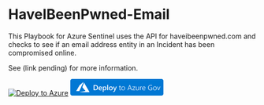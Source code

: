 # HaveIBeenPwned-Email

This Playbook for Azure Sentinel uses the API for haveibeenpwned.com and checks to see if an email address entity in an Incident has been compromised online.

See (link pending) for more information.

[![Deploy to Azure](https://aka.ms/deploytoazurebutton)](https://portal.azure.com/#create/Microsoft.Template/uri/https://raw.githubusercontent.com/rod-trent/SentinelPlaybooks/master/HaveIBeenPwned-Email/azuredeploy.json)
[![Deploy to Azure](https://raw.githubusercontent.com/Azure/azure-quickstart-templates/master/1-CONTRIBUTION-GUIDE/images/deploytoazuregov.png)](https://portal.azure.com/#create/Microsoft.Template/uri/https://raw.githubusercontent.com/rod-trent/SentinelPlaybooks/master/HaveIBeenPwned-Email/azuredeploy.json)
